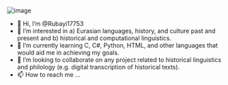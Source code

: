 ![image](https://github.com/user-attachments/assets/7828a6cd-7b4e-41aa-b78c-e109c546ab6b)

- 👋 Hi, I’m @Rubayi17753
- 👀 I’m interested in a) Eurasian languages, history, and culture past and present and b) historical and computational linguistics.
- 🌱 I’m currently learning C, C#, Python, HTML, and other languages that would aid me in achieving my goals.
- 💞️ I’m looking to collaborate on any project related to historical linguistics and philology (e.g. digital transcription of historical texts).
- 📫 How to reach me ...

<!---
Rubayi17753/Rubayi17753 is a ✨ special ✨ repository because its `README.md` (this file) appears on your GitHub profile.
You can click the Preview link to take a look at your changes.
--->
